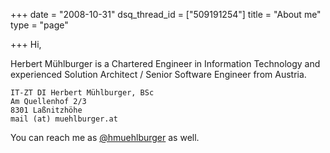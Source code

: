 +++
date = "2008-10-31"
dsq_thread_id = ["509191254"]
title = "About me"
type = "page"

+++
Hi,

Herbert Mühlburger is a Chartered Engineer in Information Technology and experienced Solution Architect / Senior Software Engineer from Austria.

    IT-ZT DI Herbert Mühlburger, BSc
    Am Quellenhof 2/3
    8301 Laßnitzhöhe
    mail (at) muehlburger.at

You can reach me as [@hmuehlburger][1] as well.

 [1]: http://twitter.com/hmuehlburger "http://www.twitter.com/hmuehlburger"